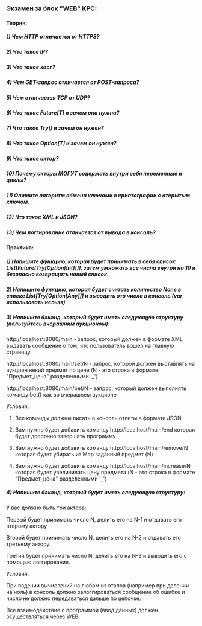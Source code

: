 ### Экзамен за блок "WEB" КРС:

#### Теория:

##### 1) Чем HTTP отличается от HTTPS?

##### 2) Что такое IP?

##### 3) Что такое хост?

##### 4) Чем GET-запрос отличается от POST-запроса?

##### 5) Чем отличается TCP от UDP?

##### 6) Что такое Future[T] и зачем она нужна?

##### 7) Что такое Try() и зачем он нужен?

##### 8) Что такое Option[T] и зачем он нужен?

##### 9) Что такое актор?

##### 10) Почему акторы МОГУТ содержать внутри себя переменные и циклы?

##### 11) Опишите алгоритм обмена ключами в криптографии с открытым ключом.

##### 12) Что такое XML и JSON?

##### 13) Чем логгирование отличается от вывода в консоль?

#### Практика: 

##### 1) Напишите функцию, которая будет принимать в себя список List[Future[Try[Option[Int]]]], затем умножать все числа внутри на 10 и безопасно возвращать новый список.

##### 2) Напишите функцию, которая будет считать количество None в списке List[Try[Option[Any]]] и выводить это числа в консоль (var использовать нельзя)

##### 3) Напишите бэкэнд, который будет иметь следующую структуру (пользуйтесь вчерашним аукционом):

http://localhost:8080/main - запрос, который должен в формате XML выдавать сообщение о том, что пользователь вошел на главную страницу.

http://localhost:8080/main/set/N - запрос, которой должен выставлять на аукцион некий предмет по цене (N - это строка в формате "Предмет_цена" разделенными '_')

http://localhost:8080/main/bet/N - запрос, который должен выполнять команду bet() как во вчерашнем аукционе

Условия:

1) Все команды должны писать в консоль ответы в формате JSON

2) Вам нужно будет добавить команду http://localhost/main/end которая будет досрочно завершать программу

3) Вам нужно будет добавить команду http://localhost/main/remove/N которая будет убирать из Map заданный предмет (N)

4) Вам нужно будет добавить команду http://localhost/main/increase/N которая будет увеличивать цену предмета (N - это строка в формате "Предмет_цена" разделенными '_')


##### 4) Напишите бэкэнд, который будет иметь следующую структуру: 

У вас должно быть три актора:

Первый будет принимать число N, делить его на N-1 и отдавать его второму актору

Второй будет принимать число N, делить его на N-2 и отдавать его третьему актору

Третий будет принимать число N, делить его на N-3 и выводить его с помощью логгирования.

Условия:

При падении вычислений на любом из этапов (например при делении на ноль) в консоль должно залоггироваться сообщение об ошибке и число не должно передаваться дальше по цепочке.

Все взаимодействие с программой (ввод данных) должен осуществляться через WEB 

